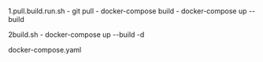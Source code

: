 #

1.pull.build.run.sh
    - git pull
    - docker-compose build
    - docker-compose up --build

2build.sh
    - docker-compose up --build -d

docker-compose.yaml